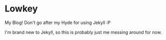 # Lowkey
My Blog! Don't go after my Hyde for using Jekyll :P

I'm brand new to Jekyll, so this is probably just me messing around for now.
